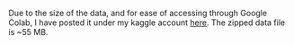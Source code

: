 Due to the size of the data, and for ease of accessing through Google Colab, I have posted it under my kaggle account [here](https://www.kaggle.com/harperd17/mushroom-pictures-sorted). The zipped data file is ~55 MB.
